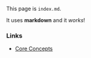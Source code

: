 This page is `index.md`. 

It uses **markdown** and it _works_!

### Links

* [Core Concepts](./concepts)
